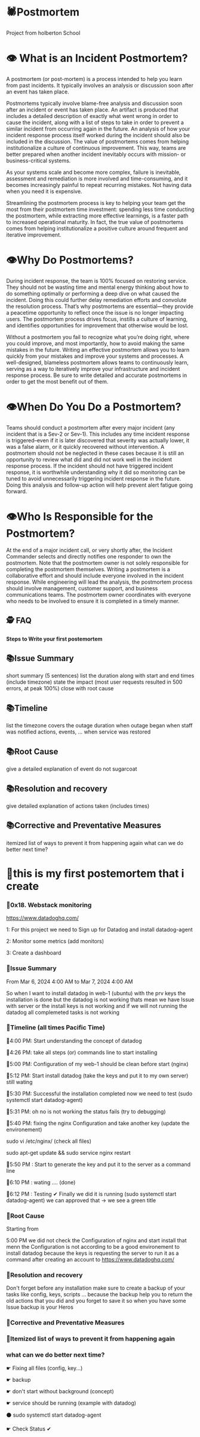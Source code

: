 
# 🕷️Postmortem
Project from holberton School





# 👁️ What is an Incident Postmortem?
A postmortem (or post-mortem) is a process intended to help you learn from past incidents. It typically involves an analysis or discussion soon after an event has taken place.

Postmortems typically involve blame-free analysis and discussion soon after an incident or event has taken place. An artifact is produced that includes a detailed description of exactly what went wrong in order to cause the incident, along with a list of steps to take in order to prevent a similar incident from occurring again in the future. An analysis of how your incident response process itself worked during the incident should also be included in the discussion. The value of postmortems comes from helping institutionalize a culture of continuous improvement. This way, teams are better prepared when another incident inevitably occurs with mission- or business-critical systems.

As your systems scale and become more complex, failure is inevitable, assessment and remediation is more involved and time-consuming, and it becomes increasingly painful to repeat recurring mistakes. Not having data when you need it is expensive.

Streamlining the postmortem process is key to helping your team get the most from their postmortem time investment: spending less time conducting the postmortem, while extracting more effective learnings, is a faster path to increased operational maturity. In fact, the true value of postmortems comes from helping institutionalize a positive culture around frequent and iterative improvement.



# 👁️Why Do Postmortems?
During incident response, the team is 100% focused on restoring service. They should not be wasting time and mental energy thinking about how to do something optimally or performing a deep dive on what caused the incident. Doing this could further delay remediation efforts and convolute the resolution process. That’s why postmortems are essential—they provide a peacetime opportunity to reflect once the issue is no longer impacting users. The postmortem process drives focus, instills a culture of learning, and identifies opportunities for improvement that otherwise would be lost.

Without a postmortem you fail to recognize what you’re doing right, where you could improve, and most importantly, how to avoid making the same mistakes in the future. Writing an effective postmortem allows you to learn quickly from your mistakes and improve your systems and processes. A well-designed, blameless postmortem allows teams to continuously learn, serving as a way to iteratively improve your infrastructure and incident response process. Be sure to write detailed and accurate postmortems in order to get the most benefit out of them.


# 👁️When Do You Do a Postmortem?

Teams should conduct a postmortem after every major incident (any incident that is a Sev-2 or Sev-1). This includes any time incident response is triggered–even if it is later discovered that severity was actually lower, it was a false alarm, or it quickly recovered without intervention. A postmortem should not be neglected in these cases because it is still an opportunity to review what did and did not work well in the incident response process. If the incident should not have triggered incident response, it is worthwhile understanding why it did so monitoring can be tuned to avoid unnecessarily triggering incident response in the future. Doing this analysis and follow-up action will help prevent alert fatigue going forward.


# 👁️Who Is Responsible for the Postmortem?
At the end of a major incident call, or very shortly after, the Incident Commander selects and directly notifies one responder to own the postmortem. Note that the postmortem owner is not solely responsible for completing the postmortem themselves. Writing a postmortem is a collaborative effort and should include everyone involved in the incident response. While engineering will lead the analysis, the postmortem process should involve management, customer support, and business communications teams. The postmortem owner coordinates with everyone who needs to be involved to ensure it is completed in a timely manner.





## 🕵️ FAQ

#### Steps to Write your  first postemortem  #####

## 📚Issue Summary

short summary (5 sentences)
list the duration along with start and end times (include timezone)
state the impact (most user requests resulted in 500 errors, at peak 100%)
close with root cause

## 📚Timeline

list the timezone
covers the outage duration
when outage began
when staff was notified
actions, events, …
when service was restored

## 📚Root Cause

give a detailed explanation of event
do not sugarcoat

## 📚Resolution and recovery

give detailed explanation of actions taken (includes times)

## 📚Corrective and Preventative Measures

itemized list of ways to prevent it from happening again
what can we do better next time?





# 🎩this is my first postemortem that i create 

### 🧶0x18. Webstack monitoring

 https://www.datadoghq.com/ 

  1: For this project we need to 
 Sign up for Datadog and install datadog-agent

 2: Monitor some metrics  (add monitors)

 3:
 Create a dashboard


### 🧤Issue Summary

From Mar 6, 2024 4:00 AM to Mar 7, 2024 4:00 AM

So when  I want to install datadog in web-1  (ubuntu) with the prv keys 
the installation is done but the datadog is not working 
thats mean we have Issue with server or the install keys is not working 
and if we will not running the datadog all complemeted  tasks is not working



### 🧤Timeline (all times Pacific Time)
📌4:00 PM: Start understanding the concept of datadog

📌4:26 PM: take all steps (or) commands line to start installing

📌5:00 PM: Configuration of my web-1 should be clean before start (nginx)

📌5:12 PM: Start install datadog (take the keys and put it to my own server) still wating

📌5:30 PM: Successful the installation completed now we need to test (sudo systemctl start datadog-agent)

📌5:31 PM: oh no is not working the status fails  (try to debugging)

📌5:40 PM: fixing the nginx Configuration and take another key (update the environement)

sudo vi /etc/nginx/
(check all files)

sudo apt-get update && sudo service nginx restart 


📌5:50 PM : Start to generate the key and put it to the server as a command line

📌6:10 PM : wating ....  (done)  

📌6:12 PM : Testing ✔ Finally we did it is running  (sudo systemctl start datadog-agent)
we can approved that -> we see a green title 

### 🧤Root Cause

Starting from 

5:00 PM we did not check the Configuration of nginx and start install
that menn the Configuration is not according to be a good environement to  install
datadog because the keys is requesting the server to run it as a command after creating an account to https://www.datadoghq.com/

### 🧤Resolution and recovery

Don't forget before any installation make sure to create a backup of your tasks
like config, keys, scripts ...
because the backup help you to return the old actions that you did and you forget to save it so when you have some Issue backup is your Heros

### 🧤Corrective and Preventative Measures

### 🧤Itemized list of ways to prevent it from happening again 
### what can we do better next time?

☛ Fixing all files (config, key...)

☛ backup

☛ don't start without background (concept)

☛ service should be running (example with datadog)

⚫ sudo systemctl start datadog-agent

☛ Check Status ✔ 








 




